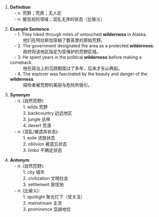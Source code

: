 1. **Definition**  
     - _n._ 荒野；荒原；无人区  
     - _n._ 被忽视的领域；混乱无序的状态（比喻义）
    
2. **Example Sentence**  
     - 1. They hiked through miles of untouched **wilderness** in Alaska.  
       他们在阿拉斯加穿越了数英里的原始荒野。  
     - 2. The government designated the area as a protected **wilderness**.  
       政府将该地区指定为受保护的荒野区域。  
     - 3. He spent years in the political **wilderness** before making a comeback.  
       他在政治上的沉寂期度过了多年，后来才东山再起。  
     - 4. The explorer was fascinated by the beauty and danger of the **wilderness**.  
       探险者被荒野的美丽与危险所吸引。
    
3. **Synonym**  
     - _n._ (自然荒野):  
       1. wilds 荒野  
       2. backcountry 边远地区  
       3. jungle 丛林  
       4. desert 荒漠  
     - _n._ (混乱/被遗弃状态):  
       1. exile 流放状态  
       2. oblivion 被遗忘状态  
       3. limbo 不确定状态
    
4. **Antonym**  
     - _n._ (自然荒野):  
       1. city 城市  
       2. civilization 文明社会  
       3. settlement 居住地  
     - _n._ (比喻义):  
       1. spotlight 聚光灯下（受关注）  
       2. mainstream 主流  
       3. prominence 显赫地位
    